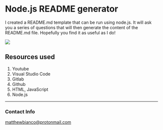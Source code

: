 
# Node.js README generator

I created a README.md template that can be run using node.js. It will ask you a series of questions that will then generate the content of the README.md file. Hopefully you find it as useful as I do! 

![](images/app.png)


## Resources used

1. Youtube
2. Visual Studio Code
4. Gitlab
5. Github
6. HTML, JavaScript
7. Node.js
---

### Contact Info

matthewbianco@protonmail.com
